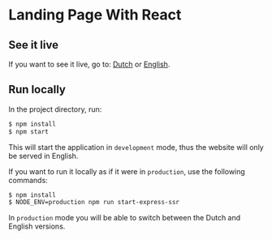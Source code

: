 # Landing Page With React

## See it live
If you want to see it live, go to: [Dutch](http://landing-page-with-react.stavarengo.me/nl) or [English](http://landing-page-with-react.stavarengo.me/en).

## Run locally

In the project directory, run:

```bash
$ npm install
$ npm start
````
This will start the application in `development` mode, thus the website will only be served in English.

If you want to run it locally as if it were in `production`, use the following commands:
```bash
$ npm install
$ NODE_ENV=production npm run start-express-ssr
````
In `production` mode you will be able to switch between the Dutch and English versions.

